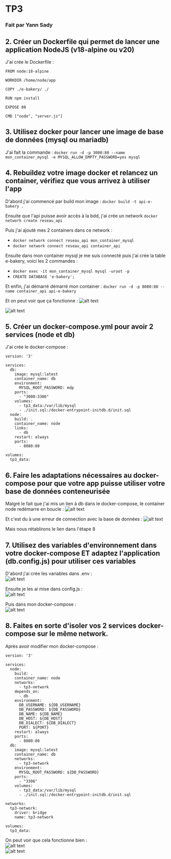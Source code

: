 # TP3
### Fait par Yann Sady

## 2. Créer un Dockerfile qui permet de lancer une application NodeJS (v18-alpine ou v20)

J'ai crée le Dockerfile :
```
FROM node:18-alpine

WORKDIR /home/node/app

COPY ./e-bakery/ ./

RUN npm install

EXPOSE 80

CMD ["node", "server.js"]
``` 

## 3. Utilisez docker pour lancer une image de base de données (mysql ou mariadb)

J'ai fait la commande : ```docker run -d -p 3000:80 --name mon_container_mysql -e MYSQL_ALLOW_EMPTY_PASSWORD=yes mysql```

## 4. Rebuildez votre image docker et relancez un container, vérifiez que vous arrivez à utiliser l'app
D'abord j'ai commencé par build mon image : ```docker build -t api-e-bakery .```

Ensuite que l'api puisse avoir accès à la bdd, j'ai crée un network ```docker network create reseau_api```

Puis j'ai ajouté mes 2 containers dans ce network :
- ```docker network connect reseau_api mon_container_mysql```
- ```docker network connect reseau_api container_api```

Ensuite dans mon container mysql je me suis connecté puis j'ai crée la table e-bakery, voici les 2 commandes :
- ```docker exec -it mon_container_mysql mysql -uroot -p```
- ```CREATE DATABASE 'e-bakery';```

Et enfin, j'ai démarré démarré mon container : ```docker run -d -p 8080:80 --name container_api api-e-bakery```

Et on peut voir que ça fonctionne :
![alt text](images/1.png)

![alt text](images/2.png)

## 5. Créer un docker-compose.yml pour avoir 2 services (node et db)
J'ai crée le docker-compose :
```
version: '3'
 
services:
  db:
    image: mysql:latest
    container_name: db
    environment:
      MYSQL_ROOT_PASSWORD: mdp
    ports:
      - "3000:3306"
    volumes:
      - tp3_data:/var/lib/mysql
      - ./init.sql:/docker-entrypoint-initdb.d/init.sql
  node:
    build: .
    container_name: node
    links:
      - db
    restart: always
    ports:
      - 8080:80
      
volumes:
  tp3_data:
```

## 6. Faire les adaptations nécessaires au docker-compose pour que votre app puisse utiliser votre base de données conteneurisée

Malgré le fait que j'ai mis un lien à db dans le docker-compose, le container node redémarre en boucle :
![alt text](images/3.png)

Et c'est du à une erreur de connection avec la base de données :
![alt text](images/4.png)

Mais nous rétablirons le lien dans l'étape 8

## 7. Utilisez des variables d'environnement dans votre docker-compose ET adaptez l'application (db.config.js) pour utiliser ces variables

D'abord j'ai crée les variables dans .env :  
![alt text](images/5.png)

Ensuite je les ai mise dans config.js :  
![alt text](images/6.png)

Puis dans mon docker-compose :  
![alt text](images/7.png)

## 8. Faites en sorte d'isoler vos 2 services docker-compose sur le même network.

Après avoir modifier mon docker-compose :  
```
version: '3'
 
services:
  node:
    build: .
    container_name: node
    networks:
      - tp3-network
    depends_on:
      - db
    environment:
      DB_USERNAME: ${DB_USERNAME}
      DB_PASSWORD: ${DB_PASSWORD}
      DB_NAME: ${DB_NAME}
      DB_HOST: ${DB_HOST}
      DB_DIALECT: ${DB_DIALECT}
      PORT: ${PORT}
    restart: always
    ports:
      - 8080:80
  db:
    image: mysql:latest
    container_name: db
    networks:
      - tp3-network
    environment:
      MYSQL_ROOT_PASSWORD: ${DB_PASSWORD}
    ports:
      - "3306"
    volumes:
      - tp3_data:/var/lib/mysql
      - ./init.sql:/docker-entrypoint-initdb.d/init.sql

networks:
  tp3-network:
    driver: bridge
    name: tp3-network

volumes:
  tp3_data:
```

On peut voir que cela fonctionne bien :  
![alt text](images/8.png)  
![alt text](images/9.png) 